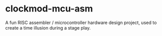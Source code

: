 # clockmod-mcu-asm
A fun RISC assembler / microcontroller hardware design project, used to create a time illusion during a stage play.
